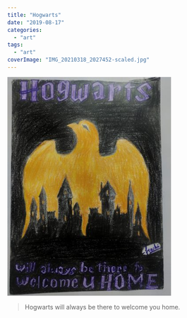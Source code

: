 ```yaml
---
title: "Hogwarts"
date: "2019-08-17"
categories: 
  - "art"
tags: 
  - "art"
coverImage: "IMG_20210318_2027452-scaled.jpg"
---
```


![](images/wp-1616079997582-371x494.jpg)

> Hogwarts will always be there to welcome you home.
